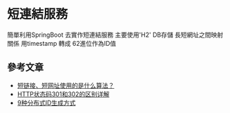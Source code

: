 # 短連結服務
簡單利用SpringBoot 去實作短連結服務
主要使用'H2' DB存儲 長短網址之間映射關係
用timestamp 轉成 62進位作為ID值


## 參考文章
* [短链接、短网址使用的是什么算法？](https://www.zhihu.com/question/20103344/answer/573638467)
* [HTTP状态码301和302的区别详解](https://blog.csdn.net/qq_43968080/article/details/107355758)
* [9种分布式ID生成方式](https://zhuanlan.zhihu.com/p/107939861)
